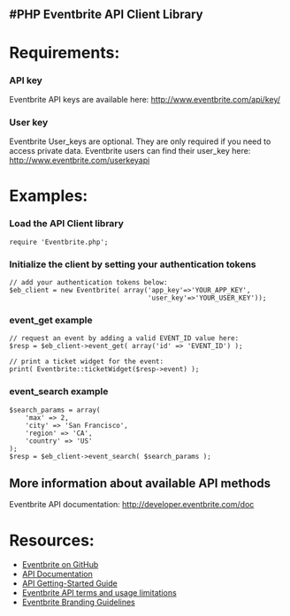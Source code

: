 #PHP Eventbrite API Client Library
----------------------------------
# Requirements: #
### API key ###
Eventbrite API keys are available here: http://www.eventbrite.com/api/key/
### User key ###
Eventbrite User_keys are optional.  They are only required if you need to access private data.  Eventbrite users can find their user_key here: 
http://www.eventbrite.com/userkeyapi

# Examples: #
### Load the API Client library ###

    require 'Eventbrite.php';

### Initialize the client by setting your authentication tokens ###

    // add your authentication tokens below:
    $eb_client = new Eventbrite( array('app_key'=>'YOUR_APP_KEY', 
                                       'user_key'=>'YOUR_USER_KEY'));

### event_get example ###

    // request an event by adding a valid EVENT_ID value here:
	$resp = $eb_client->event_get( array('id' => 'EVENT_ID') );

    // print a ticket widget for the event:
    print( Eventbrite::ticketWidget($resp->event) );

### event_search example ###

    $search_params = array(
        'max' => 2,
        'city' => 'San Francisco',
        'region' => 'CA',
        'country' => 'US'
    );
	$resp = $eb_client->event_search( $search_params );

## More information about available API methods
Eventbrite API documentation:  http://developer.eventbrite.com/doc

# Resources: #
* <a href="http://eventbrite.github.com/">Eventbrite on GitHub</a>
* <a href="http://developer.eventbrite.com/doc/">API Documentation</a>
* <a href="http://developer.eventbrite.com/doc/getting-started/">API Getting-Started Guide</a>
* <a href="http://developer.eventbrite.com/terms/">Eventbrite API terms and usage limitations</a>
* <a href="http://developer.eventbrite.com/news/branding/">Eventbrite Branding Guidelines</a>
